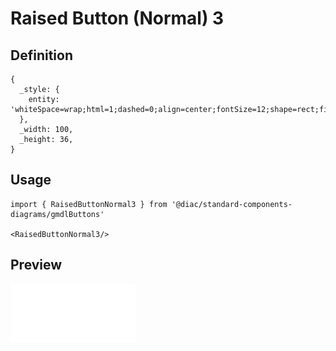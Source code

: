 # Raised Button (Normal) 3

## Definition

```
{
  _style: { 
    entity: 'whiteSpace=wrap;html=1;dashed=0;align=center;fontSize=12;shape=rect;fillColor=none;strokeColor=none;fontStyle=1;shadow=0;',
  },
  _width: 100,
  _height: 36,
}
```

## Usage

```
import { RaisedButtonNormal3 } from '@diac/standard-components-diagrams/gmdlButtons'

<RaisedButtonNormal3/>
```

## Preview

<img src="./raised-button-normal-3.png" width="200"/>
